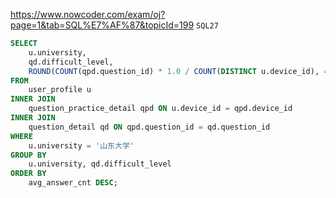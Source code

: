 https://www.nowcoder.com/exam/oj?page=1&tab=SQL%E7%AF%87&topicId=199
`SQL27`

```SQL
SELECT 
    u.university,
    qd.difficult_level,
    ROUND(COUNT(qpd.question_id) * 1.0 / COUNT(DISTINCT u.device_id), 4) AS avg_answer_cnt
FROM 
    user_profile u
INNER JOIN 
    question_practice_detail qpd ON u.device_id = qpd.device_id
INNER JOIN 
    question_detail qd ON qpd.question_id = qd.question_id
WHERE 
    u.university = '山东大学'
GROUP BY 
    u.university, qd.difficult_level
ORDER BY 
    avg_answer_cnt DESC;
```
